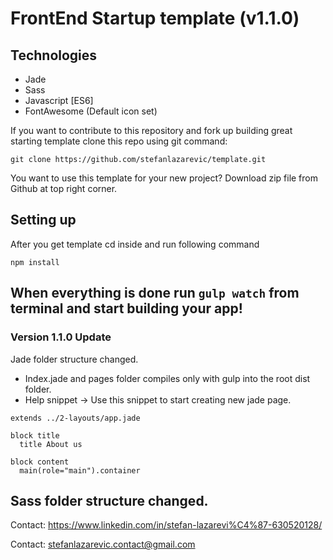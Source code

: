 # FrontEnd Startup template (v1.1.0)
## Technologies
- Jade
- Sass
- Javascript [ES6]
- FontAwesome (Default icon set)

If you want to contribute to this repository and fork up building great starting template clone this repo using git command:
```
git clone https://github.com/stefanlazarevic/template.git
```
You want to use this template for your new project? Download zip file from Github at top right corner.
## Setting up
After you get template cd inside and run following command
```
npm install
```
When everything is done run ```gulp watch``` from terminal and start building your app!
------
### Version 1.1.0 Update
Jade folder structure changed.
  * Index.jade and pages folder compiles only with gulp into the root dist folder.
  * Help snippet -> Use this snippet to start creating new jade page.
  ```
  extends ../2-layouts/app.jade

  block title
    title About us

  block content
    main(role="main").container
  ```

Sass folder structure changed.
------
Contact: https://www.linkedin.com/in/stefan-lazarevi%C4%87-630520128/

Contact: stefanlazarevic.contact@gmail.com
